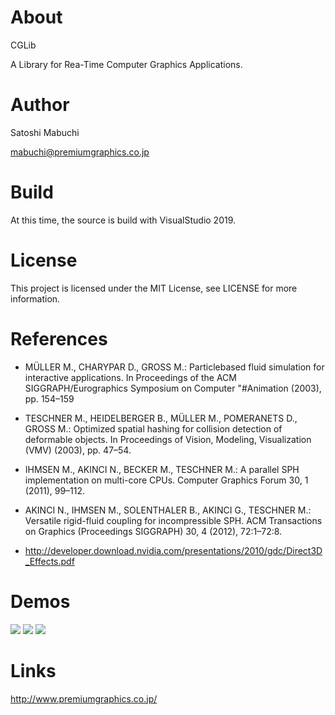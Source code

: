 # About

CGLib

A Library for Rea-Time Computer Graphics Applications.

# Author

Satoshi Mabuchi

mabuchi@premiumgraphics.co.jp

# Build

At this time, the source is build with VisualStudio 2019.

# License

This project is licensed under the MIT License, see LICENSE for more information.

# References

* MÜLLER M., CHARYPAR D., GROSS M.: Particlebased fluid simulation for interactive applications. In Proceedings of the ACM SIGGRAPH/Eurographics Symposium on Computer "#Animation (2003), pp. 154–159

* TESCHNER M., HEIDELBERGER B., MÜLLER M., POMERANETS D., GROSS M.: Optimized spatial hashing for collision detection of deformable objects. In Proceedings of Vision, Modeling, Visualization (VMV) (2003), pp. 47–54.

* IHMSEN M., AKINCI N., BECKER M., TESCHNER M.: A parallel SPH implementation on multi-core CPUs. Computer Graphics Forum 30, 1 (2011), 99–112. 

* AKINCI N., IHMSEN M., SOLENTHALER B., AKINCI G., TESCHNER M.: Versatile rigid-fluid coupling for incompressible SPH. ACM Transactions on Graphics (Proceedings SIGGRAPH) 30, 4 (2012), 72:1–72:8.

* http://developer.download.nvidia.com/presentations/2010/gdc/Direct3D_Effects.pdf

# Demos

[![](https://img.youtube.com/vi/DpV4QWvvZjk/0.jpg)](https://www.youtube.com/watch?v=DpV4QWvvZjk)
[![](https://img.youtube.com/vi/OkSbtqMOQVs/0.jpg)](https://www.youtube.com/watch?v=OkSbtqMOQVs)
[![](https://img.youtube.com/vi/Eqh35xWT3gk/0.jpg)](https://www.youtube.com/watch?v=Eqh35xWT3gk)

# Links

http://www.premiumgraphics.co.jp/
